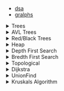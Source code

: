 - [dsa](dsa.md)
- [gralphs](gralphs.md)

<details> <summary>Trees</summary>


standard binary search trees can:
1. search O(n) and $\Omega (\log(n))$
2. insert O(n) and $\Omega (\log (n))$
3. delete O(n) and $\Omega (\log (n))$

- NOTE:
    - regular binary trees are not efficent
    - Self balencing trees are better

Each node can hold:
1. from zero to multiple pointers
2. data


#### Binary Search Trees
- A node with no children is called a leaf node
- As the computer decends down the tree it compares the target value to each parent node </br>
if the target value is greater than the parent's key value it points to right child node 
- Left's key value $\leq$ parent's key value < right's key value
- Time complexity o(H) where H is the height of the tree
- Height is on average o(Log N).


</summary> </details>




<details> <summary>AVL Trees</summary>

- Self balencing binary trees
- Actively ensures height cannot exceed log(n)
- Lookups are faster than red/black trees

- The height of a node is the maximum distance from a leaf
- The balence of a node depends on its children
    - Balence = left.height - right.height
    - Every node on a balenced tree has:  $-1 \le balence \le 1$
    - If a node breaks this rule the tree is unbalenced
    - A tree will rotate unbalenced nodes to fix this 

![avl-rotateRight](dsa-avlRotateRight.gif)

</summary> </details>


<details> <summary>Red/Black Trees</summary>


- turn linked lists into search trees

</summary> </details>







<details> <summary>Heap</summary>

- Also known as priority queue
- Abstract data type where elements have priority
- higher priority elements served first
- most of the heap is only semi sorted
- searching through the heap is O(N) time complexity
- inserting takes O(log n) time

## min heaps 
- the smallest element will always be at the top

Adding nodes:
- new nodes attempt to attach to the first available parent (top to bottom left to right)
- once attached the node compares itself to it's parent. If smaller it will "bubble up", </br>
swapping places with it's parent until it's either at the top, or it's parent is smaller.

![dsa-minHeapUp](dsa-minHeapUp.gif)

Removing nodes:
- if the top node is removed, the newest leaf node will be placed on top. Then it (former newest leaf) will bubble </br>
down the tree, comparing itself to both children until both children are smaller


![dsa-minHeapDown](dsa-minHeapDown.gif)

</summary> </details>




<details> <summary>Depth First Search</summary>

Time complexity O(V + E) 

Datastructures
- int level[v] stores the distance from the root
- boolean closed[] stores which vertex are closed
- Heavily uses a stack datastructure
    - Add each visited node to a stack
        - To backtrack just pop off the stack






Intuition
1. Pick a route
2. Keep going until you
    - Reach a dead end
    - Visit a previously visited node
3. Backtrack to the last node that has unvisited neighbors


- One branch at a time
```python
n = ##number of nodes
g = ##adacency list representing the gralph
def dfs(at):
    if visited[at]:
        return
    else
        visited[at] = true
        neighbors = gralph[at]
        for next in neighbors:
            dfs(next)


## This starts the search
start_node = 0
dfs(start_node)

```

</summary> </details>



<details> <summary>Bredth First Search</summary>



- One level at a time
- Datastructures involved
    - Add each visited node to a queue as you visit them
        - To 

1. Add current node to the queue
2. Add any unvisited neighbords to the queue

```python

input = ### an undirected connect gralph G. rooted at v1
output = ## a breadth-first search tree

def breadthFirstSearch (Gralph, root):
    for node in Gralph:
        n.distance = INFINITY
        n.parent = nil

        


```


</summary> </details>



<details> <summary>Topological</summary>

A topological ordering is:
- A walk which must occur in a specific order
- Used for installing program dependencies (it's how gradle works!)
- Example: getting dressed
    - underwear ->  pants ->  socks -> shoes
    - socks -> underwear -> pants -> shoes
        - The order of underwear and pants matters
        - The order of socks and shoes matters
        - The order of shoes and pants matters




#### Top Sort ####
Time complexity: O(V + E) 
1. Pick an unvisited node to start at
2. Do a depth first search on this node
    - Only explore unvisited nodes
3. On the recurseive callback fo the DFS
    - Add the current node to the topological ordering
    - Do this in reverse order


```
def topSort(gralph):
n = gralph.numberOfNodes()
V= []
ordering[n]
i = n - 1



```

#### Kahn's Algorithm ####
- Only applicable in directed gralphs
    - Specifically directed Acyclic Grlaph
        - This means no directed cycles
- Uses a queue to manage the topological ordering
- Uses an array to track the in-degree of each node
- NOTE: A dependency is anything on the pointy end of an arrow


1. Repeatedly remove nodes without any dependencies.
2. Add these removed nodes to the topological ordering
3. When a node is gone, its edges delete too
    - Change the in/out degrees of neighbor nodes to reflect this
4. Stop removing nodes when you run out of nodes, or create a cycle

</summary> </details>





<details> <summary>Dijkstra</summary>


- Shortest path algorithm for weighted gralphs, allows cycles
- Input: Starting node start
- Output: Shortest path from start to every other node


Datastructures
- uses a min-heaps AKA priority queue
    - Use a fibanocci heap for best performance
- Use an array dist[n] to store distances
- Use boolean array closed[n] to store closed edges
- use int[n] dist to store distance from start to destination node



1. Update estimates
- explore all unexplored nodes connected to current node
    - Why? because we must visit each node to know it's edge weight
    - Each explored node is added to the min heap?
    - Each explored node is "relaxed" when it is added to the min-heap?
2. Close the current node by adding it to "closed"
3. Choose the next vertex to explore
    - Go to the unexplored node with the smallest estimate
    - Repeat these steps from the beginning






</summary> </details>

<details> <summary>UnionFind</summary>

Datastructures
- Augmented LinkedList
    - each node points to the "represenative" element of the set
    - each node also points to the next item (non rep) element

UNION(setX, setY)
- Merge the smaller of the two sets into the larger one
- when smaller becomes part of larger, it's rep changes

FIND(element)
- Returns the represenative of the element

MAKESET(element)
- Creats a new set with represenative "element"

</summary> </details>


<details> <summary>Kruskals Algorithm</summary>

Input: An undirected weighted graph
Outputs: Mminimum spanning tree.

Datastructures usesd
- UnionFind

To find the number of edges processed by Kruskals
1. Make a minimum spanning tree
2. Order the edges smallest to biggest
3. Find the largest node in the MST, call it max
4. Every edge less than max is processed


</summary> </details>


